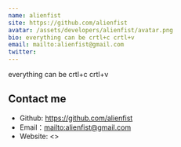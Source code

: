 ```yaml
---
name: alienfist
site: https://github.com/alienfist
avatar: /assets/developers/alienfist/avatar.png
bio: everything can be crtl+c crtl+v 
email: mailto:alienfist@gmail.com
twitter: 
---
```


everything can be crtl+c crtl+v 

## Contact me

- Github: <https://github.com/alienfist>
- Email：<mailto:alienfist@gmail.com>
- Website: <>
  